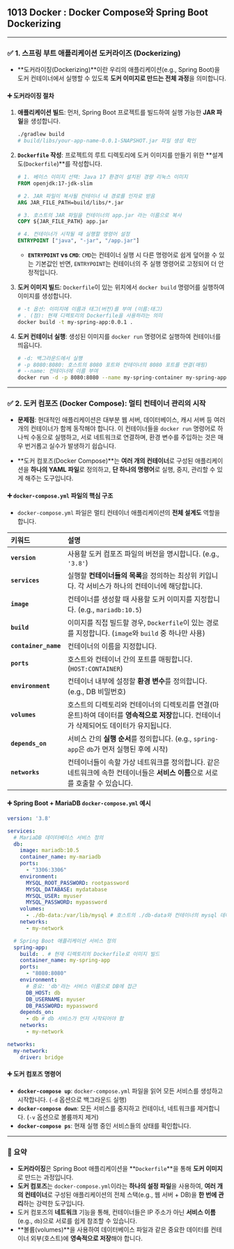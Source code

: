 ## 1013 Docker : Docker Compose와 Spring Boot Dockerizing

---

### ✅ 1. 스프링 부트 애플리케이션 도커라이즈 (Dockerizing)

*   **도커라이징(Dockerizing)**이란 우리의 애플리케이션(e.g., Spring Boot)을 도커 컨테이너에서 실행할 수 있도록 **도커 이미지로 만드는 전체 과정**을 의미합니다.

#### ➕ 도커라이징 절차

1.  **애플리케이션 빌드**: 먼저, Spring Boot 프로젝트를 빌드하여 실행 가능한 **JAR 파일**을 생성합니다.
    ```bash
    ./gradlew build
    # build/libs/your-app-name-0.0.1-SNAPSHOT.jar 파일 생성 확인
    ```

2.  **`Dockerfile` 작성**: 프로젝트의 루트 디렉토리에 도커 이미지를 만들기 위한 **설계도(`Dockerfile`)**를 작성합니다.
    ```dockerfile
    # 1. 베이스 이미지 선택: Java 17 환경이 설치된 경량 리눅스 이미지
    FROM openjdk:17-jdk-slim

    # 2. JAR 파일이 복사될 컨테이너 내 경로를 인자로 받음
    ARG JAR_FILE_PATH=build/libs/*.jar

    # 3. 호스트의 JAR 파일을 컨테이너의 app.jar 라는 이름으로 복사
    COPY ${JAR_FILE_PATH} app.jar

    # 4. 컨테이너가 시작될 때 실행할 명령어 설정
    ENTRYPOINT ["java", "-jar", "/app.jar"]
    ```
    *   **`ENTRYPOINT` vs `CMD`**: `CMD`는 컨테이너 실행 시 다른 명령어로 쉽게 덮어쓸 수 있는 기본값인 반면, `ENTRYPOINT`는 컨테이너의 주 실행 명령어로 고정되어 더 안정적입니다.

3.  **도커 이미지 빌드**: `Dockerfile`이 있는 위치에서 `docker build` 명령어를 실행하여 이미지를 생성합니다.
    ```bash
    # -t 옵션: 이미지에 이름과 태그(버전)를 부여 (이름:태그)
    # . (점): 현재 디렉토리의 Dockerfile을 사용하라는 의미
    docker build -t my-spring-app:0.0.1 .
    ```

4.  **도커 컨테이너 실행**: 생성된 이미지를 `docker run` 명령어로 실행하여 컨테이너를 띄웁니다.
    ```bash
    # -d: 백그라운드에서 실행
    # -p 8080:8080: 호스트의 8080 포트와 컨테이너의 8080 포트를 연결(매핑)
    # --name: 컨테이너에 이름 부여
    docker run -d -p 8080:8080 --name my-spring-container my-spring-app:0.0.1
    ```

---

### ✅ 2. 도커 컴포즈 (Docker Compose): 멀티 컨테이너 관리의 시작

*   **문제점**: 현대적인 애플리케이션은 대부분 웹 서버, 데이터베이스, 캐시 서버 등 여러 개의 컨테이너가 함께 동작해야 합니다. 이 컨테이너들을 `docker run` 명령어로 하나씩 수동으로 실행하고, 서로 네트워크로 연결하며, 환경 변수를 주입하는 것은 매우 번거롭고 실수가 발생하기 쉽습니다.

*   **도커 컴포즈(Docker Compose)**는 **여러 개의 컨테이너**로 구성된 애플리케이션을 **하나의 YAML 파일**로 정의하고, **단 하나의 명령어**로 실행, 중지, 관리할 수 있게 해주는 도구입니다.

#### ➕ `docker-compose.yml` 파일의 핵심 구조

*   `docker-compose.yml` 파일은 멀티 컨테이너 애플리케이션의 **전체 설계도** 역할을 합니다.

| 키워드 | 설명 |
| :--- | :--- |
| **`version`** | 사용할 도커 컴포즈 파일의 버전을 명시합니다. (e.g., `'3.8'`) |
| **`services`** | 실행할 **컨테이너들의 목록**을 정의하는 최상위 키입니다. 각 서비스가 하나의 컨테이너에 해당합니다. |
| **`image`** | 컨테이너를 생성할 때 사용할 도커 이미지를 지정합니다. (e.g., `mariadb:10.5`) |
| **`build`** | 이미지를 직접 빌드할 경우, `Dockerfile`이 있는 경로를 지정합니다. (`image`와 `build` 중 하나만 사용) |
| **`container_name`** | 컨테이너의 이름을 지정합니다. |
| **`ports`** | 호스트와 컨테이너 간의 포트를 매핑합니다. (`HOST:CONTAINER`) |
| **`environment`** | 컨테이너 내부에 설정할 **환경 변수**를 정의합니다. (e.g., DB 비밀번호) |
| **`volumes`** | 호스트의 디렉토리와 컨테이너의 디렉토리를 연결(마운트)하여 데이터를 **영속적으로 저장**합니다. 컨테이너가 삭제되어도 데이터가 유지됩니다. |
| **`depends_on`** | 서비스 간의 **실행 순서**를 정의합니다. (e.g., `spring-app`은 `db`가 먼저 실행된 후에 시작) |
| **`networks`** | 컨테이너들이 속할 가상 네트워크를 정의합니다. 같은 네트워크에 속한 컨테이너들은 **서비스 이름**으로 서로를 호출할 수 있습니다. |

#### ➕ Spring Boot + MariaDB `docker-compose.yml` 예시

```yaml
version: '3.8'

services:
  # MariaDB 데이터베이스 서비스 정의
  db:
    image: mariadb:10.5
    container_name: my-mariadb
    ports:
      - "3306:3306"
    environment:
      MYSQL_ROOT_PASSWORD: rootpassword
      MYSQL_DATABASE: mydatabase
      MYSQL_USER: myuser
      MYSQL_PASSWORD: mypassword
    volumes:
      - ./db-data:/var/lib/mysql # 호스트의 ./db-data와 컨테이너의 mysql 데이터 디렉토리 연결
    networks:
      - my-network

  # Spring Boot 애플리케이션 서비스 정의
  spring-app:
    build: . # 현재 디렉토리의 Dockerfile로 이미지 빌드
    container_name: my-spring-app
    ports:
      - "8080:8080"
    environment:
      # 중요: 'db'라는 서비스 이름으로 DB에 접근
      DB_HOST: db 
      DB_USERNAME: myuser
      DB_PASSWORD: mypassword
    depends_on:
      - db # db 서비스가 먼저 시작되어야 함
    networks:
      - my-network

networks:
  my-network:
    driver: bridge
```

#### ➕ 도커 컴포즈 명령어

*   **`docker-compose up`**: `docker-compose.yml` 파일을 읽어 모든 서비스를 생성하고 시작합니다. (`-d` 옵션으로 백그라운드 실행)
*   **`docker-compose down`**: 모든 서비스를 중지하고 컨테이너, 네트워크를 제거합니다. (`-v` 옵션으로 볼륨까지 제거)
*   **`docker-compose ps`**: 현재 실행 중인 서비스들의 상태를 확인합니다.

---

### 📌 요약

*   **도커라이징**은 Spring Boot 애플리케이션을 **`Dockerfile`**을 통해 **도커 이미지**로 만드는 과정입니다.
*   **도커 컴포즈**는 `docker-compose.yml`이라는 **하나의 설정 파일**을 사용하여, **여러 개의 컨테이너**로 구성된 애플리케이션의 전체 스택(e.g., 웹 서버 + DB)을 **한 번에 관리**하는 강력한 도구입니다.
*   도커 컴포즈의 **네트워크** 기능을 통해, 컨테이너들은 IP 주소가 아닌 **서비스 이름**(e.g., `db`)으로 서로를 쉽게 참조할 수 있습니다.
*   **볼륨(volumes)**을 사용하여 데이터베이스 파일과 같은 중요한 데이터를 컨테이너 외부(호스트)에 **영속적으로 저장**해야 합니다.
